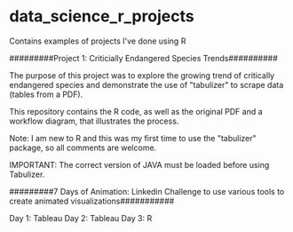 # data_science_r_projects
Contains examples of projects I've done using R

#########Project 1:  Criticially Endangered Species Trends##########

The purpose of this project was to explore the growing trend of critically endangered species and demonstrate the use of "tabulizer" to scrape data (tables from a PDF).

This repository contains the R code, as well as the original PDF and a workflow diagram, that illustrates the process.

Note: I am new to R and this was my first time to use the "tabulizer" package, so all comments are welcome.

IMPORTANT:  The correct version of JAVA must be loaded before using Tabulizer. 

#########7 Days of Animation:  Linkedin Challenge to use various tools to create animated visualizations###########

Day 1: Tableau
Day 2: Tableau
Day 3: R
